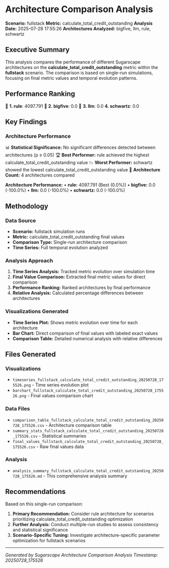 # Architecture Comparison Analysis

**Scenario:** fullstack
**Metric:** calculate_total_credit_outstanding
**Analysis Date:** 2025-07-28 17:55:26
**Architectures Analyzed:** bigfive, llm, rule, schwartz

## Executive Summary

This analysis compares the performance of different Sugarscape architectures on the **calculate_total_credit_outstanding** metric within the **fullstack** scenario. The comparison is based on single-run simulations, focusing on final metric values and temporal evolution patterns.

## Performance Ranking

🥇 **1. rule**: 4097.791
🥈 **2. bigfive**: 0.0
🥉 **3. llm**: 0.0
   **4. schwartz**: 0.0

## Key Findings

### Architecture Performance
📊 **Statistical Significance:** No significant differences detected between architectures (p ≥ 0.05)
🏆 **Best Performer:** rule achieved the highest calculate_total_credit_outstanding value
📉 **Worst Performer:** schwartz showed the lowest calculate_total_credit_outstanding value
🔢 **Architecture Count:** 4 architectures compared

**Architecture Performance:**
• **rule:** 4097.791 (Best (0.0%))
• **bigfive:** 0.0 (-100.0%)
• **llm:** 0.0 (-100.0%)
• **schwartz:** 0.0 (-100.0%)

## Methodology

### Data Source
- **Scenario:** fullstack simulation runs
- **Metric:** calculate_total_credit_outstanding final values
- **Comparison Type:** Single-run architecture comparison
- **Time Series:** Full temporal evolution analyzed

### Analysis Approach
1. **Time Series Analysis:** Tracked metric evolution over simulation time
2. **Final Value Comparison:** Extracted final metric values for direct comparison
3. **Performance Ranking:** Ranked architectures by final performance
4. **Relative Analysis:** Calculated percentage differences between architectures

### Visualizations Generated
- **Time Series Plot:** Shows metric evolution over time for each architecture
- **Bar Chart:** Direct comparison of final values with labeled exact values
- **Comparison Table:** Detailed numerical analysis with relative differences

## Files Generated

### Visualizations
- `timeseries_fullstack_calculate_total_credit_outstanding_20250728_175526.png` - Time series evolution plot
- `barchart_fullstack_calculate_total_credit_outstanding_20250728_175526.png` - Final values comparison chart

### Data Files
- `comparison_table_fullstack_calculate_total_credit_outstanding_20250728_175526.csv` - Architecture comparison table
- `summary_stats_fullstack_calculate_total_credit_outstanding_20250728_175526.csv` - Statistical summaries
- `final_values_fullstack_calculate_total_credit_outstanding_20250728_175526.csv` - Raw final values data

### Analysis
- `analysis_summary_fullstack_calculate_total_credit_outstanding_20250728_175526.md` - This comprehensive analysis summary

## Recommendations

Based on this single-run comparison:
1. **Primary Recommendation:** Consider rule architecture for scenarios prioritizing calculate_total_credit_outstanding optimization
2. **Further Analysis:** Conduct multiple-run studies to assess consistency and statistical significance
3. **Scenario-Specific Tuning:** Investigate architecture-specific parameter optimization for fullstack scenarios


---
*Generated by Sugarscape Architecture Comparison Analysis*
*Timestamp: 20250728_175526*
